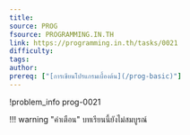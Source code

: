 ```yaml
---
title: 
source: PROG
fsource: PROGRAMMING.IN.TH
link: https://programming.in.th/tasks/0021
difficulty: 
tags: 
author: 
prereq: ["[การเขียนโปรแกรมเบื้องต้น](/prog-basic)"]
---
```


!problem_info prog-0021

!!! warning "คำเตือน"
    บทเรียนนี้ยังไม่สมบูรณ์